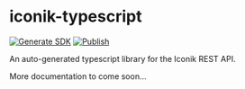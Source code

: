 # iconik-typescript

[![Generate SDK](https://github.com/bootsie123/iconik-typescript/actions/workflows/generate.yml/badge.svg)](https://github.com/bootsie123/iconik-typescript/actions/workflows/generate.yml)
[![Publish](https://github.com/bootsie123/iconik-typescript/actions/workflows/publish.yml/badge.svg)](https://github.com/bootsie123/iconik-typescript/actions/workflows/publish.yml)

An auto-generated typescript library for the Iconik REST API.

More documentation to come soon...
